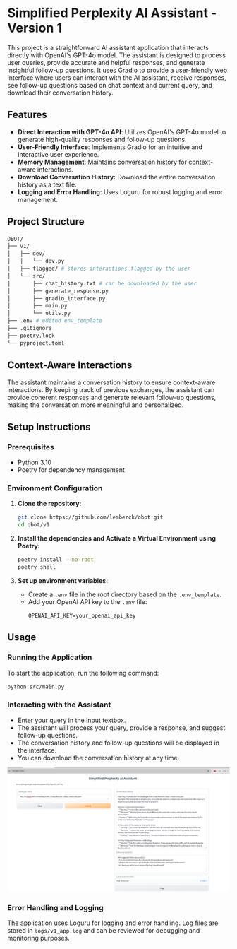 
# Simplified Perplexity AI Assistant - Version 1

This project is a straightforward AI assistant application that interacts directly with OpenAI's GPT-4o model. The assistant is designed to process user queries, provide accurate and helpful responses, and generate insightful follow-up questions. It uses Gradio to provide a user-friendly web interface where users can interact with the AI assistant, receive responses, see follow-up questions based on chat context and current query, and download their conversation history.

## Features
- **Direct Interaction with GPT-4o API**: Utilizes OpenAI's GPT-4o model to generate high-quality responses and follow-up questions.
- **User-Friendly Interface**: Implements Gradio for an intuitive and interactive user experience.
- **Memory Management**: Maintains conversation history for context-aware interactions.
- **Download Conversation History:** Download the entire conversation history as a text file.
- **Logging and Error Handling**: Uses Loguru for robust logging and error management.

## Project Structure

```bash
OBOT/
├── v1/
│   ├── dev/
│   │   └── dev.py
│   ├── flagged/ # stores interactions flagged by the user
│   └── src/
│       ├── chat_history.txt # can be downloaded by the user
│       ├── generate_response.py
│       ├── gradio_interface.py
│       ├── main.py
│       └── utils.py
├── .env # edited env_template
├── .gitignore
├── poetry.lock
└── pyproject.toml

```
## Context-Aware Interactions

The assistant maintains a conversation history to ensure context-aware interactions. By keeping track of previous exchanges, the assistant can provide coherent responses and generate relevant follow-up questions, making the conversation more meaningful and personalized.


## Setup Instructions

### Prerequisites

- Python 3.10
- Poetry for dependency management

### Environment Configuration

1. **Clone the repository:**
   ```sh
   git clone https://github.com/lemberck/obot.git
   cd obot/v1
   ```

2. **Install the dependencies and Activate a Virtual Environment using Poetry:**
   ```sh
   poetry install --no-root
   poetry shell
   ```

3. **Set up environment variables:**
   - Create a `.env` file in the root directory based on the `.env_template`.
   - Add your OpenAI API key to the `.env` file:
     ```
     OPENAI_API_KEY=your_openai_api_key
     ```

## Usage

### Running the Application

To start the application, run the following command:

```sh
python src/main.py
```

### Interacting with the Assistant
- Enter your query in the input textbox.
- The assistant will process your query, provide a response, and suggest follow-up questions.
- The conversation history and follow-up questions will be displayed in the interface.
- You can download the conversation history at any time.

![gptapi-ui-preview](https://github.com/lemberck/obot/blob/master/img/v1-gptapi.png)

### Error Handling and Logging
The application uses Loguru for logging and error handling. Log files are stored in `logs/v1_app.log`  and can be reviewed for debugging and monitoring purposes.